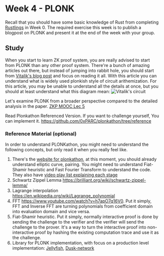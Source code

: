 # Week 4 - PLONK

Recall that you should have some basic knowledge of Rust from completing [Rustlings](https://rustlings.cool/) in Week 0. The required exercise this week is to publish a blogpost on PLONK and present it at the end of the week with your group.

## Study

When you start to learn ZK proof system, you are really advised to start from PLONK than any other proof system. There're a bunch of amazing articles out there, but instead of jumping into rabbit hole, you should start from [Vitalik's blog post](https://vitalik.eth.limo/general/2019/09/22/plonk.html) and focus on reading it all.
With this article you can understand what is widely used plonkish style of circuit arithemization. For this article, you may be unable to understand all the details at once, but you should at least understand what this diagram mean:
![Vitalik's circuit](./assets/vitalik-circuit.png)

Let's examine PLONK from a broader perspective compared to the detailed analysis in the paper. [ZKP MOOC Lec 5](https://www.youtube.com/watch?v=A0oZVEXav24)

Read Plonkathon Referenced Version. If you want to challenge yourself, You can implement it.
https://github.com/0xPARC/plonkathon/tree/reference


### Reference Material (optional)

In order to understand PLONKathon, you might need to understand the following concepts, but only read it when you really feel like.

1. There's the [website for plonkathon](https://plonkathon.com/), at this moment, you should already understand elliptic curve, pairing. You might need to understand Fiat-Shamir heuristic and Fast Fourier Transform to understand the code. They also have [video play list explaining each stage](https://www.youtube.com/playlist?list=PLNK7oFq6eaEzHNYHpQ_zbgPEBDhLmyfFb)
2. Schwartz Zippel Lemma https://brilliant.org/wiki/schwartz-zippel-lemma/
3. Lagrange interpolation https://en.wikipedia.org/wiki/Lagrange_polynomial
4. FFT https://www.youtube.com/watch?v=h7apO7q16V0. Put it simply, FFT and Inverse FFT are turning polynomials from coefficient domain into evaluation domain and vice versa.
5. Fiat-Shamir heuristic. Put it simply, normally interactive proof is done by sending the challenge to the verifier and the verifier will send the challenge to the prover. It's a way to turn the interactive proof into non-interactive proof by hashing the existing computation trace and use it as the challenge. 
6. Library for PLONK implementation, with focus on a production level implementation: [Jellyfish](https://github.com/EspressoSystems/jellyfish), [Dusk-network](https://github.com/dusk-network/plonk)
